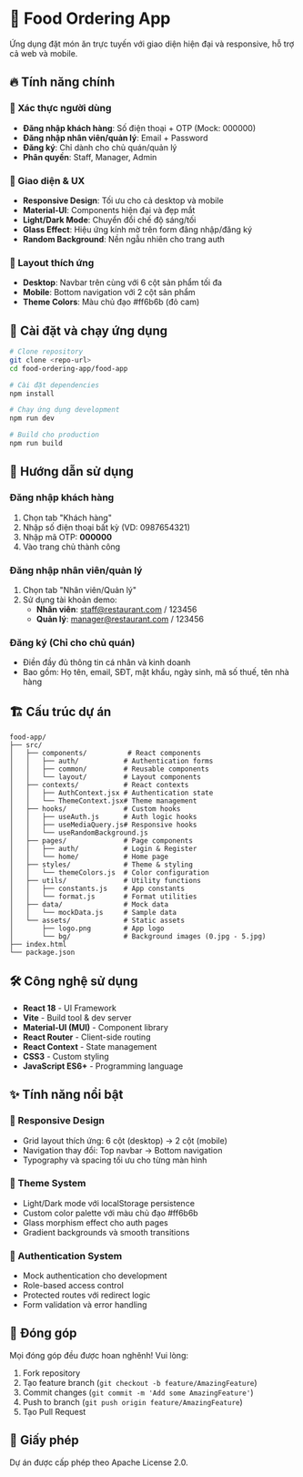 # 🍕 Food Ordering App

Ứng dụng đặt món ăn trực tuyến với giao diện hiện đại và responsive, hỗ trợ cả web và mobile.

## 🔥 Tính năng chính

### 🔐 Xác thực người dùng
- **Đăng nhập khách hàng**: Số điện thoại + OTP (Mock: 000000)
- **Đăng nhập nhân viên/quản lý**: Email + Password 
- **Đăng ký**: Chỉ dành cho chủ quán/quản lý
- **Phân quyền**: Staff, Manager, Admin

### 🎨 Giao diện & UX
- **Responsive Design**: Tối ưu cho cả desktop và mobile
- **Material-UI**: Components hiện đại và đẹp mắt
- **Light/Dark Mode**: Chuyển đổi chế độ sáng/tối
- **Glass Effect**: Hiệu ứng kính mờ trên form đăng nhập/đăng ký
- **Random Background**: Nền ngẫu nhiên cho trang auth

### 📱 Layout thích ứng
- **Desktop**: Navbar trên cùng với 6 cột sản phẩm tối đa
- **Mobile**: Bottom navigation với 2 cột sản phẩm
- **Theme Colors**: Màu chủ đạo #ff6b6b (đỏ cam)

## 🚀 Cài đặt và chạy ứng dụng

```bash
# Clone repository
git clone <repo-url>
cd food-ordering-app/food-app

# Cài đặt dependencies
npm install

# Chạy ứng dụng development
npm run dev

# Build cho production
npm run build
```

## 📱 Hướng dẫn sử dụng

### Đăng nhập khách hàng
1. Chọn tab "Khách hàng"
2. Nhập số điện thoại bất kỳ (VD: 0987654321)
3. Nhập mã OTP: **000000**
4. Vào trang chủ thành công

### Đăng nhập nhân viên/quản lý
1. Chọn tab "Nhân viên/Quản lý"
2. Sử dụng tài khoản demo:
   - **Nhân viên**: staff@restaurant.com / 123456
   - **Quản lý**: manager@restaurant.com / 123456

### Đăng ký (Chỉ cho chủ quán)
- Điền đầy đủ thông tin cá nhân và kinh doanh
- Bao gồm: Họ tên, email, SĐT, mật khẩu, ngày sinh, mã số thuế, tên nhà hàng

## 🏗️ Cấu trúc dự án

```
food-app/
├── src/
│   ├── components/          # React components
│   │   ├── auth/           # Authentication forms
│   │   ├── common/         # Reusable components
│   │   └── layout/         # Layout components
│   ├── contexts/           # React contexts
│   │   ├── AuthContext.jsx # Authentication state
│   │   └── ThemeContext.jsx# Theme management
│   ├── hooks/              # Custom hooks
│   │   ├── useAuth.js      # Auth logic hooks
│   │   ├── useMediaQuery.js# Responsive hooks
│   │   └── useRandomBackground.js
│   ├── pages/              # Page components
│   │   ├── auth/           # Login & Register
│   │   └── home/           # Home page
│   ├── styles/             # Theme & styling
│   │   └── themeColors.js  # Color configuration
│   ├── utils/              # Utility functions
│   │   ├── constants.js    # App constants
│   │   └── format.js       # Format utilities
│   ├── data/               # Mock data
│   │   └── mockData.js     # Sample data
│   └── assets/             # Static assets
│       ├── logo.png        # App logo
│       └── bg/             # Background images (0.jpg - 5.jpg)
├── index.html
└── package.json
```

## 🛠️ Công nghệ sử dụng

- **React 18** - UI Framework
- **Vite** - Build tool & dev server
- **Material-UI (MUI)** - Component library
- **React Router** - Client-side routing
- **React Context** - State management
- **CSS3** - Custom styling
- **JavaScript ES6+** - Programming language

## ✨ Tính năng nổi bật

### 🎯 Responsive Design
- Grid layout thích ứng: 6 cột (desktop) → 2 cột (mobile)
- Navigation thay đổi: Top navbar → Bottom navigation
- Typography và spacing tối ưu cho từng màn hình

### 🎨 Theme System
- Light/Dark mode với localStorage persistence
- Custom color palette với màu chủ đạo #ff6b6b
- Glass morphism effect cho auth pages
- Gradient backgrounds và smooth transitions

### 🔐 Authentication System
- Mock authentication cho development
- Role-based access control
- Protected routes với redirect logic
- Form validation và error handling

## 🤝 Đóng góp

Mọi đóng góp đều được hoan nghênh! Vui lòng:

1. Fork repository
2. Tạo feature branch (`git checkout -b feature/AmazingFeature`)
3. Commit changes (`git commit -m 'Add some AmazingFeature'`)
4. Push to branch (`git push origin feature/AmazingFeature`)
5. Tạo Pull Request

## 📝 Giấy phép

Dự án được cấp phép theo Apache License 2.0.